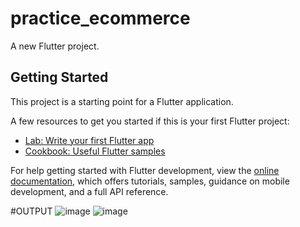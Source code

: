 # practice_ecommerce

A new Flutter project.

## Getting Started

This project is a starting point for a Flutter application.

A few resources to get you started if this is your first Flutter project:

- [Lab: Write your first Flutter app](https://docs.flutter.dev/get-started/codelab)
- [Cookbook: Useful Flutter samples](https://docs.flutter.dev/cookbook)

For help getting started with Flutter development, view the
[online documentation](https://docs.flutter.dev/), which offers tutorials,
samples, guidance on mobile development, and a full API reference.

#OUTPUT 
![image](https://github.com/Siddhant742/Practising_Ecommerce_App/assets/87931293/8d61b014-2b0b-4c50-a428-4b4b4fd985e6)
![image](https://github.com/Siddhant742/Practising_Ecommerce_App/assets/87931293/c99972ec-c2e8-4e12-99db-29d61f694150)

